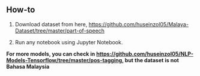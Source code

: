 ## How-to

1. Download dataset from here, https://github.com/huseinzol05/Malaya-Dataset/tree/master/part-of-speech

2. Run any notebook using Jupyter Notebook.

**For more models, you can check in https://github.com/huseinzol05/NLP-Models-Tensorflow/tree/master/pos-tagging, but the dataset is not Bahasa Malaysia**
